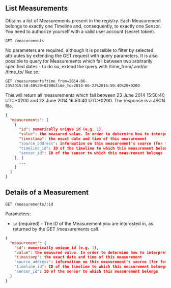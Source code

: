 ## List Measurements

Obtains a list of Measurements present in the registry. Each Measurement belongs to exactly one Timeline and, consequently, to exactly one Sensor. You need to authorize yourself with a valid user account (secret token).

```
GET /measurements
```
No parameters are required, although it is possible to filter by selected attributes by extending the GET request with query parameters. It is also possible to query for Measurements which fall between two arbitrarily specified dates - to do so, extend the query with /time_from/ and/or /time_to/ like so:

```
GET /measurements?time_from=2014-06-23%2015:50:40%20+0200&time_to=2014-06-23%2016:50:40%20+0200
```

This will return all measurements which fall between 23 June 2014 15:50:40 UTC+0200 and 23 June 2014 16:50:40 UTC+0200. The response is a JSON file.

```json
{
  "measurements": [
    {
      "id": numerically unique id (e.g. 1),
      "value": the measured value. In order to determine how to interpret this value, refer to the /measurement_type_name/ and /measurement_type_unit/ properties of this measurement's sensor.
      "timestamp": the exact date and time of this measurement
      "source_address": information on this measurement's source (for future use)
      "timeline_id": ID of the timeline to which this measurement belongs
      "sensor_id": ID of the sensor to which this measurement belongs
    }, {
      ...
    }
  ]
}
```

## Details of a Measurement

```
GET /measurements/:id
```

Parameters:

+ `id` (required) - The ID of the Measurement you are interested in, as returned by the GET /measurements call.

```json
{
  "measurement": {
    "id": numerically unique id (e.g. 1),
    "value": the measured value. In order to determine how to interpret this value, refer to the /measurement_type_name/ and /measurement_type_unit/ properties of this measurement's sensor.
    "timestamp": the exact date and time of this measurement
    "source_address": information on this measurement's source (for future use)
    "timeline_id": ID of the timeline to which this measurement belongs
    "sensor_id": ID of the sensor to which this measurement belongs
  }
}
```
